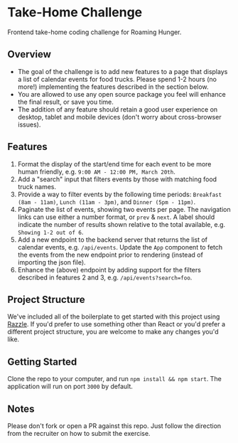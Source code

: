 # Take-Home Challenge
Frontend take-home coding challenge for Roaming Hunger.

## Overview
- The goal of the challenge is to add new features to a page that displays a list of calendar events for food trucks. Please spend 1-2 hours (no more!) implementing the features described in the section below.
- You are allowed to use any open source package you feel will enhance the final result, or save you time.
- The addition of any feature should retain a good user experience on desktop, tablet and mobile devices (don't worry about cross-browser issues).

## Features
1. Format the display of the start/end time for each event to be more human friendly, e.g. `9:00 AM - 12:00 PM, March 20th`.
2. Add a "search" input that filters events by those with matching food truck names.
3. Provide a way to filter events by the following time periods: `Breakfast (8am - 11am)`, `Lunch (11am - 3pm)`, and `Dinner (5pm - 11pm)`.
4. Paginate the list of events, showing two events per page.  The navigation links can use either a number format, or `prev` & `next`. A label should indicate the number of results shown relative to the total available, e.g. `Showing 1-2 out of 6`.
5. Add a new endpoint to the backend server that returns the list of calendar events, e.g. `/api/events`.  Update the `App` component to fetch the events from the new endpoint prior to rendering (instead of importing the json file).
6. Enhance the (above) endpoint by adding support for the filters described in features 2 and 3, e.g. `/api/events?search=foo`.

## Project Structure
We've included all of the boilerplate to get started with this project using [Razzle](https://github.com/jaredpalmer/razzle). If you'd prefer to use something other than React or you'd prefer a different project structure, you are welcome to make any changes you'd like.

## Getting Started
Clone the repo to your computer, and run `npm install && npm start`.  The application will run on port `3000` by default.

## Notes
Please don't fork or open a PR against this repo. Just follow the direction from the recruiter on how to submit the exercise.
